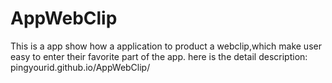 AppWebClip
=========
This is a app show how a application to product a webclip,which make user easy to enter their favorite part of the app.
here is the detail description:
pingyourid.github.io/AppWebClip/ 
